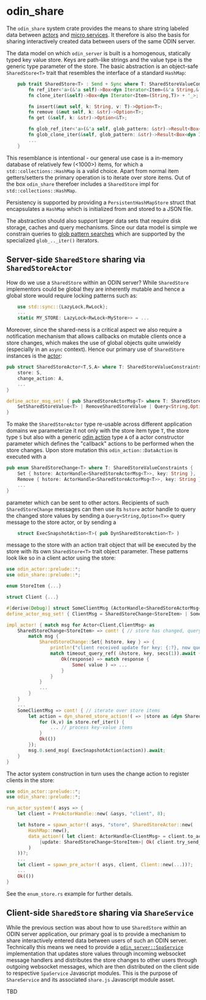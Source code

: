 # odin_share

The `odin_share` system crate provides the means to share string labeled data between [actors](../odin_actor/odin_actor.md) and
[micro services](../odin_server/odin_server.md). It therefore is also the basis for sharing interactively created data between users of
the same ODIN server.

The data model on which `odin_server` is built is a homogenous, statically typed key value store. Keys are path-like strings and the value type is the generic type parameter of the store. The basic abstraction is an object-safe `SharedStore<T>` trait that resembles the
interface of a standard `HashMap`:

```rust
    pub trait SharedStore<T> : Send + Sync where T: SharedStoreValueConstraints {
        fn ref_iter<'a>(&'a self)->Box<dyn Iterator<Item=(&'a String,&'a T)> + 'a>;
        fn clone_iter(&self)->Box<dyn Iterator<Item=(String,T)> + '_>;

        fn insert(&mut self, k: String, v: T)->Option<T>;
        fn remove (&mut self, k: &str)->Option<T>;
        fn get (&self, k: &str)->Option<&T>;

        fn glob_ref_iter<'a>(&'a self, glob_pattern: &str)->Result<Box<dyn Iterator<Item=(&'a String,&'a T)> + 'a>, OdinShareError>;
        fn glob_clone_iter(&self, glob_pattern: &str)->Result<Box<dyn Iterator<Item=(String,T)> + '_>, OdinShareError>;
        ...
    }
```

This resemblance is intentional - our general use case is a in-memory database of relatively few (<1000>) items, for which a
`std::collections::HashMap` is a valid choice. Apart from normal item getters/setters the primary operation is to iterate over store items.
Out of the box `odin_share` therefoer includes a `SharedStore` impl for `std::collections::HashMap`.

Persistency is supported by providing a `PersistentHashMapStore` struct that encapsulates a `HashMap` which is initialized from and
stored to a JSON file.

The abstraction should also support larger data sets that require disk storage, caches and query mechanisms. Since our data model
is simple we constrain queries to [glob pattern searches](https://en.wikipedia.org/wiki/Glob_(programming)) which are supported by the specialized `glob_.._iter()` iterators.


## Server-side `SharedStore` sharing via `SharedStoreActor`

How do we use a `SharedStore` within an ODIN server? While `SharedStore` implementors could be global they are inherently mutable
and hence a global store would require locking patterns such as:

```rust
    use std::sync::{LazyLock,RwLock};
    ...
    static MY_STORE: LazyLock<RwLock<MyStore>> = ...
```

Moreover, since the shared-ness is a critical aspect we also require a notification mechanism that allows callbacks on mutable clients
once a store changes, which makes the use of global objects quite unwieldy (especially in an `async` context). Hence our primary
use of `SharedStore` instances is the [actor](../odin_actor/odin_actor.md):

```rust
pub struct SharedStoreActor<T,S,A> where T: SharedStoreValueConstraints, S: SharedStore<T>, A: DataAction<SharedStoreChange<T>> {
    store: S,
    change_action: A,
    ...
}

define_actor_msg_set! { pub SharedStoreActorMsg<T> where T: SharedStoreValueConstraints = 
    SetSharedStoreValue<T> | RemoveSharedStoreValue | Query<String,Option<T>> | ExecSnapshotAction<T>
}
```

To make the `SharedStoreActor` type re-usable across different application domains we parameterize it not only with the store item type `T`, the store type `S` but also with a generic [odin action](../odin_action/odin_action.md) type `A` of a actor constructor parameter
which defines the "callback" actions to be performed when the store changes. Upon store mutation this `odin_action::DataAction` is
executed with a 

```rust
pub enum SharedStoreChange<T> where T: SharedStoreValueConstraints {
    Set { hstore: ActorHandle<SharedStoreActorMsg<T>>, key: String },
    Remove { hstore: ActorHandle<SharedStoreActorMsg<T>>, key: String },
    ...
}
```

parameter which can be sent to other actors. Recipients of such `SharedStoreChange` messages can then use its `hstore` actor handle
to query the changed store values by sending a `Query<String,Option<T>>` query message to the store actor, or by sending a

```rust
    struct ExecSnapshotAction<T>( pub DynSharedStoreAction<T> )
```

message to the store with an action trait object that will be executed by the store with its own `SharedStore<T>` trait object parameter.
These patterns look like so in a client actor using the store:

```rust
use odin_actor::prelude::*;
use odin_share::prelude::*;

enum StoreItem {...}

struct Client {...}

#[derive(Debug)] struct SomeClientMsg (ActorHandle<SharedStoreActorMsg<StoreItem>>);
define_actor_msg_set! { ClientMsg = SharedStoreChange<StoreItem> | SomeClientMsg }

impl_actor! { match msg for Actor<Client,ClientMsg> as
    SharedStoreChange<StoreItem> => cont! { // store has changed, query value
        match msg {
            SharedStoreChange::Set{ hstore, key } => {
                println!("client received update for key: {:?}, now querying value..", key);
                match timeout_query_ref( &hstore, key, secs(1)).await {
                    Ok(response) => match response {
                        Some( value ) => ...
                    }
                }
            }
            ...
        }
    }
    ...
    SomeClientMsg => cont! { // iterate over store items
        let action = dyn_shared_store_action!( => |store as &dyn SharedStore<StoreItem>| {
            for (k,v) in store.ref_iter() {
                ... // process key-value items
            }
            Ok(())
        });
        msg.0.send_msg( ExecSnapshotAction(action)).await;
    }
}   
```

The actor system construction in turn uses the change action to register clients in the store:

```rust
use odin_actor::prelude::*;
use odin_share::prelude::*;

run_actor_system!( asys => {
    let client = PreActorHandle::new( &asys, "client", 8); 

    let hstore = spawn_actor!( asys, "store", SharedStoreActor::new(
        HashMap::new(),
        data_action!( let client: ActorHandle<ClientMsg> = client.to_actor_handle() => 
            |update: SharedStoreChange<StoreItem>| Ok( client.try_send_msg( update)? )
        )
    ))?;
    ...
    let client = spawn_pre_actor!( asys, client, Client::new(...))?;
    ...
    Ok(())
}
```

See the `enum_store.rs` example for further details.


## Client-side `SharedStore` sharing via `ShareService`

While the previous section was about how to use `SharedStore` *within* an ODIN server application, our primary goal is to
provide a mechanism to share interactively entered data between users of such an ODIN server. Technically this means we
need to provide a [`odin_server::SpaService`](../odin_server/odin_server.md) implementation that updates store values through
incoming websocket message handlers and distributes the store changes to other users through outgoing websocket messages, which
are then distributed on the client side to respective `SpaService` Javascript modules. This is the purpose of `ShareService` and
its associated `share.js` Javascript module asset.

TBD